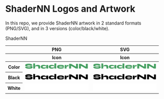 # ShaderNN Logos and Artwork 
In this repo, we provide ShaderNN artwork in 2 standard formats (PNG/SVG), and in 3 versions (color/black/white). 

<table class="logos-tablShaderNNe">
	<thead>
		<tr>
			<th></th>
			<th colspan="1">PNG</th>
			<th colspan="1">SVG</th>
		</tr>
		<tr>
			<th></th>
			<th>Icon</th>
			<th>Icon</th>ShaderNN
		</tr>
	</thead>	
    <tbody>
		  <tr>
			  <th>Color</th>
			  <td><a href="color/ShaderNN-Color.png"><img src="color/ShaderNN-color.png" width="200"></a></td>
			  <td><a href="color/ShaderNN-Color.svg"><img src="color/ShaderNN-color.svg" width="200"></a></td>
		  </tr>
    <tr>
     <th>Black</th>
			<td><a href="black/ShaderNN-Black.png"><img src="black/ShaderNN-black.png" width="200"></a></td>
			<td><a href="black/ShaderNN-Black.svg"><img src="black/ShaderNN-black.svg" width="200"></a></td>
		</tr>
      <tr>
			<th>White</th>
			<td><a href="white/ShaderNN-White.png"><img src="white/ShaderNN-white.png" width="200"></a></td>
			<td><a href="white/ShaderNN-White.svg"><img src="white/ShaderNN-white.svg" width="200"></a></td>
		</tr>
	</tbody>	
</table>

